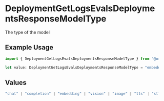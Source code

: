# DeploymentGetLogsEvalsDeploymentsResponseModelType

The type of the model

## Example Usage

```typescript
import { DeploymentGetLogsEvalsDeploymentsResponseModelType } from "@orq-ai/node/models/operations";

let value: DeploymentGetLogsEvalsDeploymentsResponseModelType = "embedding";
```

## Values

```typescript
"chat" | "completion" | "embedding" | "vision" | "image" | "tts" | "stt" | "rerank" | "moderations"
```